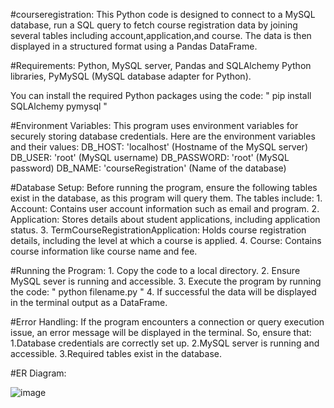 #courseregistration: 
    This Python code is designed to connect to a MySQL database, run a SQL query to fetch course registration data by joining several tables including           account,application,and course. The data is then displayed in a structured format using a Pandas DataFrame.

#Requirements: 
    Python, 
    MySQL server, 
    Pandas and SQLAlchemy Python libraries,
    PyMySQL (MySQL database adapter for Python).
    
You can install the required Python packages using the code:
   " pip install SQLAlchemy pymysql "

#Environment Variables: 
    This program uses environment variables for securely storing database credentials.
    Here are the environment variables and their values:
        DB_HOST:  'localhost' (Hostname of the MySQL server)
        DB_USER:  'root' (MySQL username)
        DB_PASSWORD:  'root' (MySQL password)
        DB_NAME:  'courseRegistration' (Name of the database)

#Database Setup: 
    Before running the program, ensure the following tables exist in the database, as this program will query them. The tables include:
      1. Account: Contains user account information such as email and program.
      2. Application: Stores details about student applications, including application status.
      3. TermCourseRegistrationApplication: Holds course registration details, including the level at which a course is applied.
      4. Course: Contains course information like course name and fee.

#Running the Program: 
    1. Copy the code to a local directory.
    2. Ensure MySQL sever is running and accessible.
    3. Execute the program by running the code:
         " python filename.py "
    4. If successful the data will be displayed in the terminal output as a DataFrame.

#Error Handling: 
    If the program encounters a connection or query execution issue, an error message will be displayed in the terminal. So, ensure that:
      1.Database credentials are correctly set up.
      2.MySQL server is running and accessible.
      3.Required tables exist in the database.
      
#ER Diagram: 

![image](https://github.com/user-attachments/assets/592422eb-3c18-4b2e-848d-b7bba608bc34)


